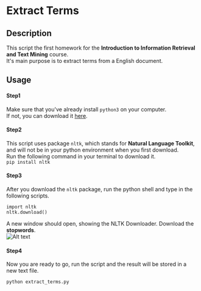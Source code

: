 # Extract Terms

## Description
This script the first homework for the **Introduction to Information Retrieval and Text Mining** course.   
It's main purpose is to extract terms from a English document.

## Usage
#### Step1
Make sure that you've already install `python3` on your computer.   
If not, you can download it [here](https://www.python.org/downloads/).   

#### Step2
This script uses package `nltk`, which stands for **Natural Language Toolkit**, and will not be in your python environment when you first download.   
Run the following command in your terminal to download it.   
```pip install nltk```   

#### Step3
After you download the `nltk` package, run the python shell and type in the following scripts.   

```
import nltk
nltk.download()
```   
A new window should open, showing the NLTK Downloader. Download the **stopwords**.   
![Alt text](readme_tutorial.png "demo")   

#### Step4
Now you are ready to go, run the script and the result will be stored in a new text file.
```
python extract_terms.py
```   


